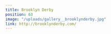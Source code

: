 ```yaml
---
title: Brooklyn Derby
position: 63
image: "/uploads/gallery__brooklynderby.jpg"
link: http://brooklynderby.com/
---
```


